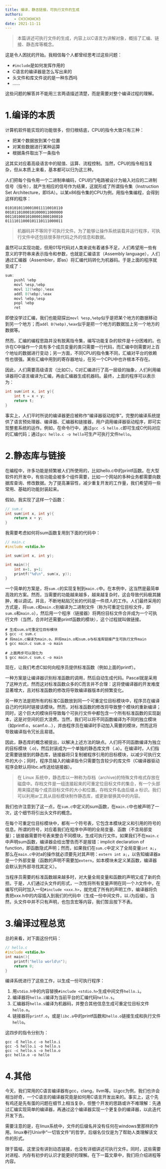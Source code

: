 ```yaml
---
title: 编译，静态链接，可执行文件的生成
authors:
    - CH3CHOHCH3
date: 2021-11-11
---
```


>本篇讲述可执行文件的生成，内容上以C语言为讲解对象，概括了汇编、链接、静态库等概念。

这是令人困扰的开始。我相信每个人都曾经思考过这些问题：

+ `#include`是如何发挥作用的
+ C语言的编译器是怎么写出来的
+ 头文件和库文件说的是一种东西吗
+ ……

这些问题的解答并不能用三言两语描述清楚，而是需要对整个编译过程的理解。

# 1.编译的本质

计算机软件能实现的功能很多，但归根结底，CPU的指令大致只有三种：

+ 把某个数据放到某个位置
+ 对某些数据进行某种运算
+ 根据条件取出下一条指令

这其实对应着高级语言中的赋值、运算、流程控制。当然，CPU的指令相当复杂，但从本质上来看，基本都可以归为这三种。

人们把每个指令用一个二进制串编码，CPU的门电路被设计为输入对应的二进制信号（指令），就产生相应的信号作为结果，这就形成了所谓指令集（Instruction Set Architecture，即ISA）。以某x86指令集的CPU为例，用指令集编程，会得到这样的程序：

```
01010101100010011110010110
00101101000101000011000000
00110100010100001000100010
01111011000101110111000011
```

>机器码并不等同于可执行文件。为了能够让操作系统装载并运行程序，可执行文件中还包括很多除代码之外的信息和数据。

虽然可以实现功能，但用01写代码对人类来说有着诸多不足，人们希望用一些有意义的字符串来表示指令和参数，也就是汇编语言（Assembly language），人们通过汇编器（Assembler，即as）将汇编代码转化为机器码。于是上面的程序就变成了：

```as
sum:
    pushl %ebp
    movl %esp,%ebp
    movl 12(%ebp),%eax
    addl 8(%ebp),%eax
    movl %ebp,%esp
    popl %ebp
    ret
```

即使没学过汇编，我们也能窥探出`movl %esp,%ebp`似乎是把某个地方的数据移动到另一个地方；而`addl 8(%ebp),%eax`似乎是把一个地方的数据加上另一个地方的数据等。

然而，汇编的编程思路并没有脱离指令集，编写功能复杂的软件是十分困难的。也许在C中操作一个具有多个成员变量的类只需要一行代码，而汇编中则需要对上百个地址的数据进行变动；另一方面，不同CPU的指令集不同，汇编对平台的依赖性也很强。某些汇编中用到的寄存器地址，在另一个CPU中也许根本不存在。

因此，人们需要高级语言（比如C）。C对汇编进行了高一层级的抽象，人们利用编译器将C语言编译为汇编，再由汇编器生成机器码。最终，上面的程序可以表示为：

```C
int sum(int x, int y){
    int t = x + y;
    return t;
}
```

事实上，人们平时所说的编译器更应被称作“编译器驱动程序”。完整的编译系统提供了语言预处理器、编译器、汇编器和链接器，用户调用编译器驱动程序，即可实现整套系统的运作。例如，在命令行中，通过`gcc -S hello.c`即可生成C代码对应的汇编代码；通过`gcc hello.c -o hello`可生产可执行文件`hello`。

# 2.静态库与链接

在编程中，许多功能是频繁被人们所使用的，比如hello.c中的printf函数。在大型软件的开发中，有些功能会被多个组件需要，比如一个网站的多种业务都需要向数据库查询、修改数据。为了提高兼容性，减少重复开发的工作量，我们希望将一些常用、基础的功能封装起来。

假如，我实现了这样一个函数：

```C
// sum.c
int sum(int x, int y){
    return x + y;
}
```

我需要考虑如何将sum函数复用到下面的代码中：

```C
// main.c
#include <stdio.h>

int sum(int x, int y);

int main(){
    int x=1, y=1;
    printf("%d\n", sum(x, y));
}

```

一个简单的方案是，将`sum.c`的实现复制到`main.c`中。在本例中，这当然是最简单高效的方案。然而，当需要的功能越来越多，越来越复杂时，这会导致代码极其臃肿，难以调试。并且，不断地粘贴冗长的代码是一件烦人的工作。人们最终采用的方式是，将`sum.c`和`main.c`别编译为二进制文件（称为可重定位目标文件，即`sum.o`和`main.o`），然后用一个程序（链接器）将两份目标文件合并成为一个可执行文件（当然，合并时还需要printf函数的模块），这个过程就叫做链接。

```
# 生成sum.o可重定位目标模块
$ gcc -c sum.c
# 将main.c编译为main.o，并将main.o和sum.o与标准库链接产生可执行文件main
$ gcc main.c sum.o -o main

# 上面两步可以简化为
$ gcc main.c sum.c -o main
```

现在，让我们考虑C如何向程序员提供标准函数（例如上面的printf）。

一种方案是让编译器识别标准函数的调用，然后自动生成代码。Pascal就是采用了这种方式，然而这对标准函数众多的C而言并不合理：这将使编译器的开发难度显著增大，且对标准函数的修改将导致编译器版本的频繁变化。

另一种方法是把所有的标准C函数放到同一个可重定位目标模块中，程序员在编译自己的代码时链接该模块。然而，对标准函数的修改将导致整个模块的重新编译；同时，这个巨大的模块将导致每个可执行文件中都包含一个所有标准函数的实现副本，这是对空间的巨大浪费。当然，我们可以将不同函数编译为不同的独立模块（如printf.o，scanf.o...），并由程序员在编译时手动加入需要的模块，然而这将导致编译指令冗长且易错。

因此，静态库的概念被提出，以解决上述方法的缺点。人们将不同函数编译为独立的目标模块（.o)，然后封装成为一个单独的静态库文件（.a）。在编译时，人们指定需要链接到的静态库，链接器将只复制被程序引用的目标模块，以减少可执行文件的大小；同时，程序员输入的编译指令只需要包含较少的库文件（C编译器驱动程序会默认将libc.a传送给链接器）。

>在 Linux 系统中，静态库以一种称为存档（archive)的特殊文件格式存放在磁盘中。存档文件是一组连接起来的可重定位目标文件的集合，有一个头部用来描述每个成员目标文件的大小和位置。存档文件名由后缀.a 标识。我们可以利用ar工具从目标模块制作静态库，或更新替换其中的内容。

我们也许注意到了这一点，在`sum.c`中定义的sum函数，在`main.c`中也被声明了一次，这个细节将引出头文件的概念。

在每个可重定位目标模块中，都有一个符号表，它包含本模块定义和引用的符号的信息。所谓的符号，对应着我们在程序中声明的全局变量、函数（不含局部变量）；链接器需要符号表来整合不同模块，生成可执行文件。如果我们不在`main.c`中声明sum函数，编译器会给出警告而不是报错：implicit declaration of function，即函数隐式声明；然而，如果我们在`sum.c`中定义了全局变量`int a;`，那么在`main.c`中对a的操作就必须要先对其声明：`extern int a;`，以告知编译器a是一个外部变量（函数的声明不需要加`extern`，如本模块未定义某函数，编译器会默认到外部寻找其定义）。

当程序员需要的标准函数越来越多时，对大量全局变量和函数的声明又成了新的负担。于是，人们通过头文件的形式，一次性将所有变量声明在同一个.h文件中，在编写代码时加入一句`#include <xxx.h>`，就完成了所有的声明工作，编译器将负责把xxx.h中的内容插入到我们的代码中（生成一份中间文件，以.i为后缀）。当然，头文件中并不只有声明，也包含宏等内容，我们暂且按下不表。

# 3.编译过程总览

总的来看，对下面这份代码：

```C
// hello.c
#include <stdio.h>
int main(){
    printf("hello world\n");
    return 0;
}
```

编译系统进行了这些工作，以生成一份可执行程序：

1. 用`stdio.h`中的内容替换`#include <stdio.h>`生成中间文件`hello.i`。 
2. 编译器将`hello.i`编译为当前平台的汇编代码`hello.s`。
3. 汇编器将`hello.s`编译为机器码，并整合其他信息生成可重定位目标文件`hello.o`。
4. 链接器将`printf.o`，或是`libc.a`中的printf函数和`hello.o`链接生成和执行文件`hello`。

这四步的指令分别为：

```
gcc -E hello.c -o hello.i
gcc -S hello.i -o hello.s
gcc -c hello.s -o hello.o
gcc hello.o -o hello
```

# 4.其他

今天，我们常用的C语言编译器有gcc，clang，llvm等。以gcc为例，我们也许会相当好奇，一个C语言的编译器究竟是如何用C语言开发出来的。事实上，这个先有鸡还是先有蛋的问题在细节上相当复杂，但整个开发的思路或许不难理解：先通过汇编实现简单的编译器，再通过这个编译器实现一个更复杂的编译器，以此迭代开发下去。

需要注意的是，在linux系统中，文件的后缀名并没有任何在windows里那样的作用。linux奉行Unix中“一切皆文件”的哲学，后缀名仅仅是为了帮助人类理解该文件的形式。

限于篇幅，这里没有讲到动态链接，也没有详细讲述可执行文件。同时，这些需要对进程、内存有初步的认识才能更好的理解。在下一篇文章中，我们将介绍进程等内容。